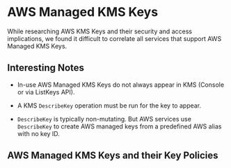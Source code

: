 # AWS Managed KMS Keys

While researching AWS KMS Keys and their security and access implications, we found it difficult to correlate all services that support AWS Managed KMS Keys.

## Interesting Notes

* In-use AWS Managed KMS Keys do not always appear in KMS (Console or via ListKeys API).
  
* A KMS `DescribeKey` operation must be run for the key to appear.

* `DescribeKey` is typically non-mutating.  But AWS services use `DescribeKey` to create AWS managed keys from a predefined AWS alias with no key ID.

## AWS Managed KMS Keys and their Key Policies
